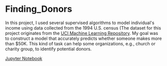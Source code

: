 # Finding_Donors
In this project, I used several supervised algorithms to model individual's income using data collected from the 1994 U.S. census (The dataset for this project originates from the [UCI Machine Learning Repository](https://archive.ics.uci.edu/ml/datasets/Census+Income). My goal was to construct a model that accurately predicts whether someone makes more than $50K. This kind of task can help some organizations, e.g., church or charity group, to identify potential donors. 

[Jupyter Notebook](https://github.com/yizhiyin86/Finding_Donors/blob/master/Finding_Donors_Classification.ipynb)
